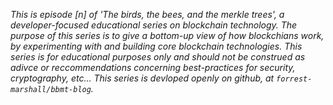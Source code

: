 
*This is episode [n] of 'The birds, the bees, and the merkle trees',
a developer-focused educational series on blockchain technology.
The purpose of this series is to give a bottom-up view of how blockchians
work, by experimenting with and building core blockchain technologies.
This series is for educational purposes only and should not be construed
as adivce or reccommendations concerning best-practices for security,
cryptography, etc... This series is devloped openly on github, 
at `forrest-marshall/bbmt-blog`.*



